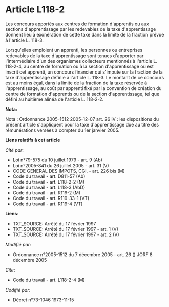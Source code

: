 # Article L118-2

Les concours apportés aux centres de formation d'apprentis ou aux sections d'apprentissage par les redevables de la taxe
d'apprentissage donnent lieu à exonération de cette taxe dans la limite de la fraction prévue à l'article L. 118-3.

Lorsqu'elles emploient un apprenti, les personnes ou entreprises redevables de la taxe d'apprentissage sont tenues d'apporter
par l'intermédiaire d'un des organismes collecteurs mentionnés à l'article L. 118-2-4, au centre de formation ou à la section
d'apprentissage où est inscrit cet apprenti, un concours financier qui s'impute sur la fraction de la taxe d'apprentissage
définie à l'article L. 118-3. Le montant de ce concours est au moins égal, dans la limite de la fraction de la taxe réservée
à l'apprentissage, au coût par apprenti fixé par la convention de création du centre de formation d'apprentis ou de la
section d'apprentissage, tel que défini au huitième alinéa de l'article L. 118-2-2.

**Nota:**

Nota : Ordonnance 2005-1512 2005-12-07 art. 26 IV : les dispositions du présent article s'appliquent pour la taxe
d'apprentissage due au titre des rémunérations versées à compter du 1er janvier 2005.

**Liens relatifs à cet article**

_Cité par_:

  - Loi n°79-575 du 10 juillet 1979 - art. 9 (Ab)
  - Loi n°2005-841 du 26 juillet 2005 - art. 31 (V)
  - CODE GENERAL DES IMPOTS, CGI. - art. 226 bis (M)
  - Code du travail - art. D811-57 (Ab)
  - Code du travail - art. L118-2-2 (M)
  - Code du travail - art. L118-3 (AbD)
  - Code du travail - art. R119-2 (M)
  - Code du travail - art. R119-33-1 (VT)
  - Code du travail - art. R119-4 (VT)

**Liens**:

  - TXT_SOURCE: Arrêté du 17 février 1997
  - TXT_SOURCE: Arrêté du 17 février 1997 - art. 1 (V)
  - TXT_SOURCE: Arrêté du 17 février 1997 - art. 2 (V)

_Modifié par_:

  - Ordonnance n°2005-1512 du 7 décembre 2005 - art. 26 () JORF 8 décembre 2005

_Cite_:

  - Code du travail - art. L118-2-4 (M)

_Codifié par_:

  - Décret n°73-1046 1973-11-15
